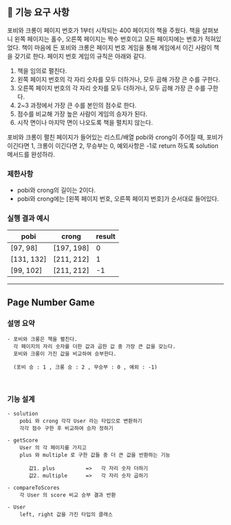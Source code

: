 ## 🚀 기능 요구 사항

포비와 크롱이 페이지 번호가 1부터 시작되는 400 페이지의 책을 주웠다. 책을 살펴보니 왼쪽 페이지는 홀수, 오른쪽 페이지는 짝수 번호이고 모든 페이지에는 번호가 적혀있었다. 책이 마음에 든 포비와 크롱은 페이지 번호 게임을 통해 게임에서 이긴 사람이 책을 갖기로 한다. 페이지 번호 게임의 규칙은 아래와 같다.

1. 책을 임의로 펼친다.
2. 왼쪽 페이지 번호의 각 자리 숫자를 모두 더하거나, 모두 곱해 가장 큰 수를 구한다.
3. 오른쪽 페이지 번호의 각 자리 숫자를 모두 더하거나, 모두 곱해 가장 큰 수를 구한다.
4. 2~3 과정에서 가장 큰 수를 본인의 점수로 한다.
5. 점수를 비교해 가장 높은 사람이 게임의 승자가 된다.
6. 시작 면이나 마지막 면이 나오도록 책을 펼치지 않는다.

포비와 크롱이 펼친 페이지가 들어있는 리스트/배열 pobi와 crong이 주어질 때, 포비가 이긴다면 1, 크롱이 이긴다면 2, 무승부는 0, 예외사항은 -1로 return 하도록 solution 메서드를 완성하라.

### 제한사항

- pobi와 crong의 길이는 2이다.
- pobi와 crong에는 [왼쪽 페이지 번호, 오른쪽 페이지 번호]가 순서대로 들어있다.

### 실행 결과 예시

| pobi | crong | result |
| --- | --- | --- |
| [97, 98] | [197, 198] | 0 |
| [131, 132] | [211, 212] | 1 |
| [99, 102] | [211, 212] | -1 |

---

## Page Number Game

### 설명 요약

    - 포비와 크롱은 책을 펼친다. 
      각 페이지의 자리 숫자를 더한 값과 곱한 값 중 가장 큰 값을 갖는다.
      포비와 크롱이 가진 값을 비교하여 승부한다.

      (포비 승 : 1 , 크롱 승 : 2 , 무승부 : 0 , 예외 : -1)
<br/>

### 기능 설계
    - solution
        pobi 와 crong 각각 User 라는 타입으로 변환하기
        각각 점수 구한 후 비교하여 승자 정하기

    - getScore
        User 의 각 페이지를 가지고 
        plus 와 multiple 로 구한 값들 중 더 큰 값을 반환하는 기능  

           값1. plus          =>   각 자리 숫자 더하기 
           값2. multiple      =>   각 자리 숫자 곱하기 

    - compareToScores
        각 User 의 score 비교 승부 결과 반환

    - User 
        left, right 값을 가진 타입의 클래스

